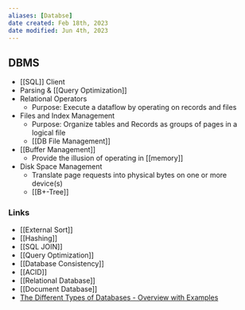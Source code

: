 ```yaml
---
aliases: [Databse]
date created: Feb 18th, 2023
date modified: Jun 4th, 2023
---
```


## DBMS
- [[SQL]] Client
- Parsing & [[Query Optimization]]
- Relational Operators
	- Purpose: Execute a dataflow by operating on records and files
- Files and Index Management
	- Purpose: Organize tables and Records as groups of pages in a logical file
	- [[DB File Management]]
- [[Buffer Management]]
	- Provide the illusion of operating in [[memory]]
- Disk Space Management
	- Translate page requests into physical bytes on one or more device(s)
	- [[B+-Tree]]

### Links
- [[External Sort]]
- [[Hashing]]
- [[SQL JOIN]]
- [[Query Optimization]]
- [[Database Consistency]]
- [[ACID]]
- [[Relational Database]]
- [[Document Database]]
- [The Different Types of Databases - Overview with Examples](https://www.prisma.io/dataguide/intro/comparing-database-types)